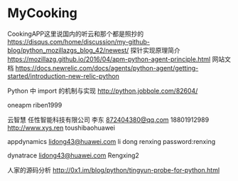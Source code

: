 # MyCooking
CookingAPP这里说国内的听云和那个都是照抄的
https://disqus.com/home/discussion/my-github-blog/python_mozillazgs_blog_42/newest/
探针实现原理简介   https://mozillazg.github.io/2016/04/apm-python-agent-principle.html
网站文档 https://docs.newrelic.com/docs/agents/python-agent/getting-started/introduction-new-relic-python

Python 中 import 的机制与实现 http://python.jobbole.com/82604/

oneapm  riben1999

云智慧   任性智能科技有限公司   李东  872404380@qq.com     18801912989    http://www.xys.ren   toushibaohuawei

appdynamics lidong43@huawei.com    li     dong     renxing  password:renxing

dynatrace    lidong43@huawei.com     Rengxing2

人家的源码分析  http://0x1.im/blog/python/tingyun-probe-for-python.html

